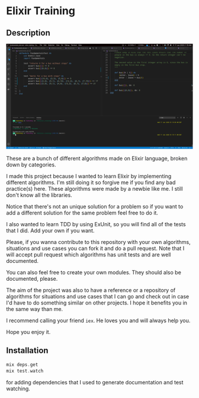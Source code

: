 # Elixir Training

## Description

![screenshot](elixir_training.png)

These are a bunch of different algorithms made on Elixir language, broken down by categories.

I made this project because I wanted to learn Elixir by implementing different algorithms. I'm still doing it so forgive me if you find any bad practice(s) here. These algorithms were made by a newbie like me. I still don't know all the libraries.

Notice that there's not an unique solution for a problem so if you want to add a different solution for the same problem feel free to do it.

I also wanted to learn TDD by using ExUnit, so you will find all of the tests that I did. Add your own if you want.

Please, if you wanna contribute to this repository with your own algorithms, situations and use cases you can fork it and do a pull request. Note that I will accept pull request which algorithms has unit tests and are well documented.

You can also feel free to create your own modules. They should also be documented, please.

The aim of the project was also to have a reference or a repository of algorithms for situations and use cases that I can go and check out in case I'd have to do something similar on other projects. I hope it benefits you in the same way than me.

I recommend calling your friend ```iex```. He loves you and will always help you.

Hope you enjoy it.

## Installation

```elixir
mix deps.get
mix test.watch
```

for adding dependencies that I used to generate documentation and test watching.

